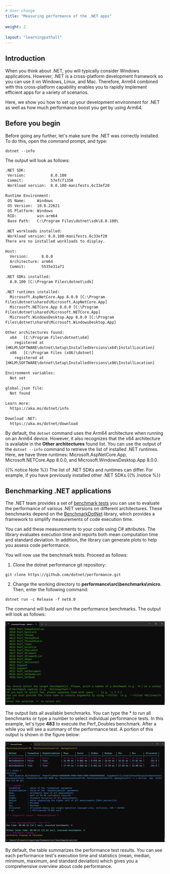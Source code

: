 ```yaml
---
# User change
title: "Measuring performance of the .NET apps"

weight: 2

layout: "learningpathall"
---
```


## Introduction
When you think about .NET, you will typically consider Windows applications. However, .NET is a cross-platform development framework so you can use it on Windows, Linux, and Mac. Therefore, Arm64 combined with this cross-platform capability enables you to rapidly implement efficient apps for a variety of scenarios.

Here, we show you how to set up your development environment for .NET as well as how much performance boost you get by using Arm64.

## Before you begin
Before going any further, let's make sure the .NET was correctly installed. To do this, open the command prompt, and type:

```console
dotnet --info
```

The output will look as follows:

```output
.NET SDK:
 Version:           8.0.100
 Commit:            57efcf1350
 Workload version:  8.0.100-manifests.6c33ef20

Runtime Environment:
 OS Name:     Windows
 OS Version:  10.0.22621
 OS Platform: Windows
 RID:         win-arm64
 Base Path:   C:\Program Files\dotnet\sdk\8.0.100\

.NET workloads installed:
 Workload version: 8.0.100-manifests.6c33ef20
There are no installed workloads to display.

Host:
  Version:      8.0.0
  Architecture: arm64
  Commit:       5535e31a71

.NET SDKs installed:
  8.0.100 [C:\Program Files\dotnet\sdk]

.NET runtimes installed:
  Microsoft.AspNetCore.App 8.0.0 [C:\Program Files\dotnet\shared\Microsoft.AspNetCore.App]
  Microsoft.NETCore.App 8.0.0 [C:\Program Files\dotnet\shared\Microsoft.NETCore.App]
  Microsoft.WindowsDesktop.App 8.0.0 [C:\Program Files\dotnet\shared\Microsoft.WindowsDesktop.App]

Other architectures found:
  x64   [C:\Program Files\dotnet\x64]
    registered at [HKLM\SOFTWARE\dotnet\Setup\InstalledVersions\x64\InstallLocation]
  x86   [C:\Program Files (x86)\dotnet]
    registered at [HKLM\SOFTWARE\dotnet\Setup\InstalledVersions\x86\InstallLocation]

Environment variables:
  Not set

global.json file:
  Not found

Learn more:
  https://aka.ms/dotnet/info

Download .NET:
  https://aka.ms/dotnet/download
```

By default, the `dotnet` command uses the Arm64 architecture when running on an Arm64 device. However, it also recognizes that the x64 architecture is available in the **Other architectures** found list. You can use the output of the `dotnet --info` command to retrieve the list of installed .NET runtimes. Here, we have three runtimes: Microsoft.AspNetCore.App, Microsoft.NETCore.App 8.0.0, and Microsoft.WindowsDesktop.App 8.0.0.

{{% notice Note %}} The list of .NET SDKs and runtimes can differ. For example, if you have previously installed other .NET SDKs.{{% /notice %}}

## Benchmarking .NET applications
The .NET team provides a set of [benchmark tests](https://github.com/dotnet/performance) you can use to evaluate the performance of various .NET versions on different architectures. These benchmarks depend on the [BenchmarkDotNet](https://github.com/dotnet/BenchmarkDotNet) library, which provides a framework to simplify measurements of code execution time.

You can add these measurements to your code using C# attributes. The library evaluates execution time and reports both mean computation time and standard deviation. In addition, the library can generate plots to help you assess code performance.

You will now use the benchmark tests. Proceed as follows:

1. Clone the dotnet performance git repository:

```
git clone https://github.com/dotnet/performance.git
```

2. Change the working directory to **performance\src\benchmarks\micro**. Then, enter the following command:

```
dotnet run -c Release -f net8.0
```

The command will build and run the performance benchmarks. The output will look as follows:

![fig1](Figures/01.png)

The output lists all available benchmarks. You can type the * to run all benchmarks or type a number to select individual performance tests. In this example, let's type **483** to execute the Perf_Doubles benchmark. After a while you will see a summary of the performance test. A portion of this output is shown in the figure below:

![fig2](Figures/02.png)

By default, the table summarizes the performance test results. You can see each performance test's execution time and statistics (mean, median, minimum, maximum, and standard deviation) which gives you a comprehensive overview about code performance.
